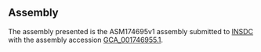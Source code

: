 

Assembly
--------

The assembly presented is the ASM174695v1 assembly submitted to
[INSDC](http://www.insdc.org) with the assembly accession
[GCA\_001746955.1](http://www.ebi.ac.uk/ena/data/view/GCA_001746955.1).
